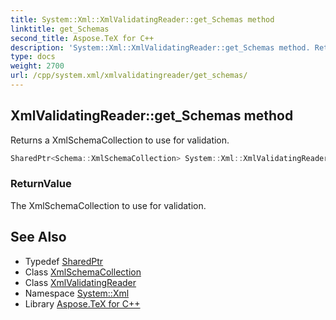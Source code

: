```yaml
---
title: System::Xml::XmlValidatingReader::get_Schemas method
linktitle: get_Schemas
second_title: Aspose.TeX for C++
description: 'System::Xml::XmlValidatingReader::get_Schemas method. Returns a XmlSchemaCollection to use for validation in C++.'
type: docs
weight: 2700
url: /cpp/system.xml/xmlvalidatingreader/get_schemas/
---
```

## XmlValidatingReader::get_Schemas method


Returns a XmlSchemaCollection to use for validation.

```cpp
SharedPtr<Schema::XmlSchemaCollection> System::Xml::XmlValidatingReader::get_Schemas()
```


### ReturnValue

The XmlSchemaCollection to use for validation.

## See Also

* Typedef [SharedPtr](../../../system/sharedptr/)
* Class [XmlSchemaCollection](../../../system.xml.schema/xmlschemacollection/)
* Class [XmlValidatingReader](../)
* Namespace [System::Xml](../../)
* Library [Aspose.TeX for C++](../../../)
